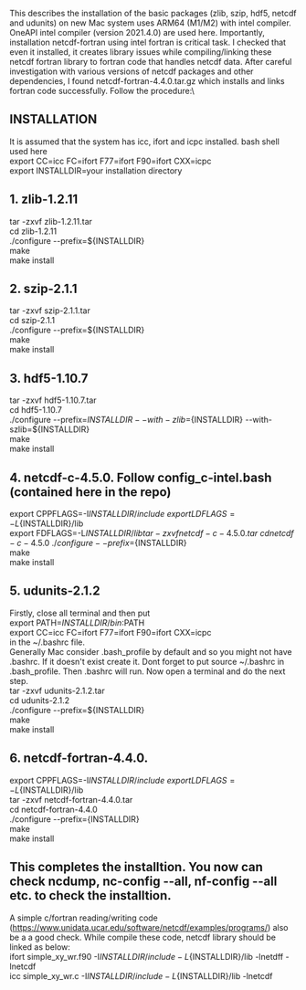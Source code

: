 This describes the installation of the basic packages (zlib, szip, hdf5, netcdf and udunits) on new Mac system uses ARM64 (M1/M2) with intel compiler. OneAPI intel compiler (version 2021.4.0) are used here. Importantly, installation netcdf-fortran using intel fortran is critical task. I checked that even it installed, it creates library issues while compiling/linking these netcdf fortran library to fortran code that handles netcdf data. After careful investigation with various versions of netcdf packages and other dependencies, I found netcdf-fortran-4.4.0.tar.gz which installs and links fortran code successfully. Follow the procedure:\
## INSTALLATION ##
It is assumed that the system has icc, ifort and icpc installed. bash shell used here\
export CC=icc FC=ifort F77=ifort F90=ifort CXX=icpc\
export INSTALLDIR=your installation directory
## 1. zlib-1.2.11
   tar -zxvf zlib-1.2.11.tar\
   cd zlib-1.2.11\
   ./configure --prefix=${INSTALLDIR}\
   make\
   make install
## 2. szip-2.1.1
   tar -zxvf szip-2.1.1.tar\
   cd szip-2.1.1\
   ./configure --prefix=${INSTALLDIR}\
   make\
   make install
## 3. hdf5-1.10.7
   tar -zxvf hdf5-1.10.7.tar\
   cd hdf5-1.10.7\
   ./configure --prefix=${INSTALLDIR} --with-zlib=${INSTALLDIR} --with-szlib=${INSTALLDIR}\
   make\
   make install
## 4. netcdf-c-4.5.0. Follow config_c-intel.bash (contained here in the repo)
   export CPPFLAGS=-I${INSTALLDIR}/include\
   export LDFLAGS=-L${INSTALLDIR}/lib\
   export FDFLAGS=-L${INSTALLDIR}/lib
   tar -zxvf netcdf-c-4.5.0.tar\
   cd netcdf-c-4.5.0\
   ./configure --prefix=${INSTALLDIR}\
   make\
   make install
## 5. udunits-2.1.2
Firstly, close all terminal and then put\
export PATH=${INSTALLDIR}/bin:$PATH\
export CC=icc FC=ifort F77=ifort F90=ifort CXX=icpc\
in the ~/.bashrc file.\
Generally Mac consider .bash_profile by default and so you might not have .bashrc. If it doesn't exist create it. Dont forget to put source ~/.bashrc in .bash_profile. Then .bashrc will run. Now open a terminal and do the next step.\
   tar -zxvf udunits-2.1.2.tar\
   cd udunits-2.1.2\
   ./configure --prefix=${INSTALLDIR}\
   make\
   make install
## 6. netcdf-fortran-4.4.0. 
   export CPPFLAGS=-I${INSTALLDIR}/include\
   export LDFLAGS=-L${INSTALLDIR}/lib\
   tar -zxvf netcdf-fortran-4.4.0.tar\
   cd netcdf-fortran-4.4.0\
   ./configure --prefix={INSTALLDIR}\
   make\
   make install
## This completes the installtion. You now can check ncdump, nc-config --all, nf-config --all etc. to check the installtion. ##
A simple c/fortran reading/writing code (https://www.unidata.ucar.edu/software/netcdf/examples/programs/) also be a a good check. While compile these code, netcdf library should be linked as below:\
ifort simple_xy_wr.f90 -I${INSTALLDIR}/include -L${INSTALLDIR}/lib -lnetdff -lnetcdf\
icc simple_xy_wr.c -I${INSTALLDIR}/include -L${INSTALLDIR}/lib -lnetcdf
